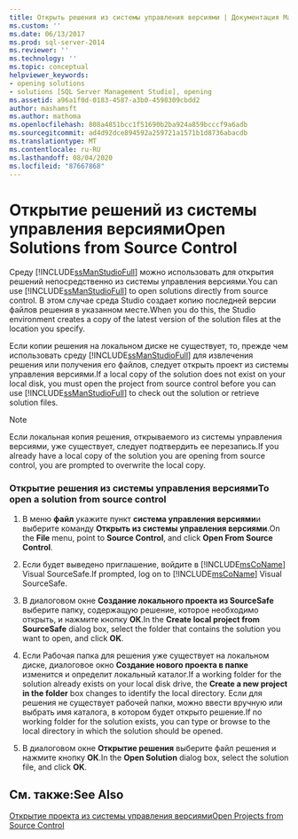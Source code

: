 ```yaml
---
title: Открыть решения из системы управления версиями | Документация Майкрософт
ms.custom: ''
ms.date: 06/13/2017
ms.prod: sql-server-2014
ms.reviewer: ''
ms.technology: ''
ms.topic: conceptual
helpviewer_keywords:
- opening solutions
- solutions [SQL Server Management Studio], opening
ms.assetid: a96a1f0d-0183-4587-a3b0-4598309cbdd2
author: mashamsft
ms.author: mathoma
ms.openlocfilehash: 808a4851bcc1f51690b2ba924a859bcccf9a6adb
ms.sourcegitcommit: ad4d92dce894592a259721a1571b1d8736abacdb
ms.translationtype: MT
ms.contentlocale: ru-RU
ms.lasthandoff: 08/04/2020
ms.locfileid: "87667868"
---
```

# <a name="open-solutions-from-source-control"></a><span data-ttu-id="ea8a8-102">Открытие решений из системы управления версиями</span><span class="sxs-lookup"><span data-stu-id="ea8a8-102">Open Solutions from Source Control</span></span>
  <span data-ttu-id="ea8a8-103">Среду [!INCLUDE[ssManStudioFull](../includes/ssmanstudiofull-md.md)] можно использовать для открытия решений непосредственно из системы управления версиями.</span><span class="sxs-lookup"><span data-stu-id="ea8a8-103">You can use [!INCLUDE[ssManStudioFull](../includes/ssmanstudiofull-md.md)] to open solutions directly from source control.</span></span> <span data-ttu-id="ea8a8-104">В этом случае среда Studio создает копию последней версии файлов решения в указанном месте.</span><span class="sxs-lookup"><span data-stu-id="ea8a8-104">When you do this, the Studio environment creates a copy of the latest version of the solution files at the location you specify.</span></span>  
  
 <span data-ttu-id="ea8a8-105">Если копии решения на локальном диске не существует, то, прежде чем использовать среду [!INCLUDE[ssManStudioFull](../includes/ssmanstudiofull-md.md)] для извлечения решения или получения его файлов, следует открыть проект из системы управления версиями.</span><span class="sxs-lookup"><span data-stu-id="ea8a8-105">If a local copy of the solution does not exist on your local disk, you must open the project from source control before you can use [!INCLUDE[ssManStudioFull](../includes/ssmanstudiofull-md.md)] to check out the solution or retrieve solution files.</span></span>  
  
> [!NOTE]  
>  <span data-ttu-id="ea8a8-106">Если локальная копия решения, открываемого из системы управления версиями, уже существует, следует подтвердить ее перезапись.</span><span class="sxs-lookup"><span data-stu-id="ea8a8-106">If you already have a local copy of the solution you are opening from source control, you are prompted to overwrite the local copy.</span></span>  
  
### <a name="to-open-a-solution-from-source-control"></a><span data-ttu-id="ea8a8-107">Открытие решения из системы управления версиями</span><span class="sxs-lookup"><span data-stu-id="ea8a8-107">To open a solution from source control</span></span>  
  
1.  <span data-ttu-id="ea8a8-108">В меню **файл** укажите пункт **система управления версиями**и выберите команду **Открыть из системы управления версиями**.</span><span class="sxs-lookup"><span data-stu-id="ea8a8-108">On the **File** menu, point to **Source Control**, and click **Open From Source Control**.</span></span>  
  
2.  <span data-ttu-id="ea8a8-109">Если будет выведено приглашение, войдите в [!INCLUDE[msCoName](../includes/msconame-md.md)] Visual SourceSafe.</span><span class="sxs-lookup"><span data-stu-id="ea8a8-109">If prompted, log on to [!INCLUDE[msCoName](../includes/msconame-md.md)] Visual SourceSafe.</span></span>  
  
3.  <span data-ttu-id="ea8a8-110">В диалоговом окне **Создание локального проекта из SourceSafe** выберите папку, содержащую решение, которое необходимо открыть, и нажмите кнопку **ОК**.</span><span class="sxs-lookup"><span data-stu-id="ea8a8-110">In the **Create local project from SourceSafe** dialog box, select the folder that contains the solution you want to open, and click **OK**.</span></span>  
  
4.  <span data-ttu-id="ea8a8-111">Если Рабочая папка для решения уже существует на локальном диске, диалоговое окно **Создание нового проекта в папке** изменится и определит локальный каталог.</span><span class="sxs-lookup"><span data-stu-id="ea8a8-111">If a working folder for the solution already exists on your local disk drive, the **Create a new project in the folder** box changes to identify the local directory.</span></span> <span data-ttu-id="ea8a8-112">Если для решения не существует рабочей папки, можно ввести вручную или выбрать имя каталога, в котором будет открыто решение.</span><span class="sxs-lookup"><span data-stu-id="ea8a8-112">If no working folder for the solution exists, you can type or browse to the local directory in which the solution should be opened.</span></span>  
  
5.  <span data-ttu-id="ea8a8-113">В диалоговом окне **Открытие решения** выберите файл решения и нажмите кнопку **ОК**.</span><span class="sxs-lookup"><span data-stu-id="ea8a8-113">In the **Open Solution** dialog box, select the solution file, and click **OK**.</span></span>  
  
## <a name="see-also"></a><span data-ttu-id="ea8a8-114">См. также:</span><span class="sxs-lookup"><span data-stu-id="ea8a8-114">See Also</span></span>  
 [<span data-ttu-id="ea8a8-115">Открытие проекта из системы управления версиями</span><span class="sxs-lookup"><span data-stu-id="ea8a8-115">Open Projects from Source Control</span></span>](../../2014/database-engine/open-projects-from-source-control.md)  
  
  
